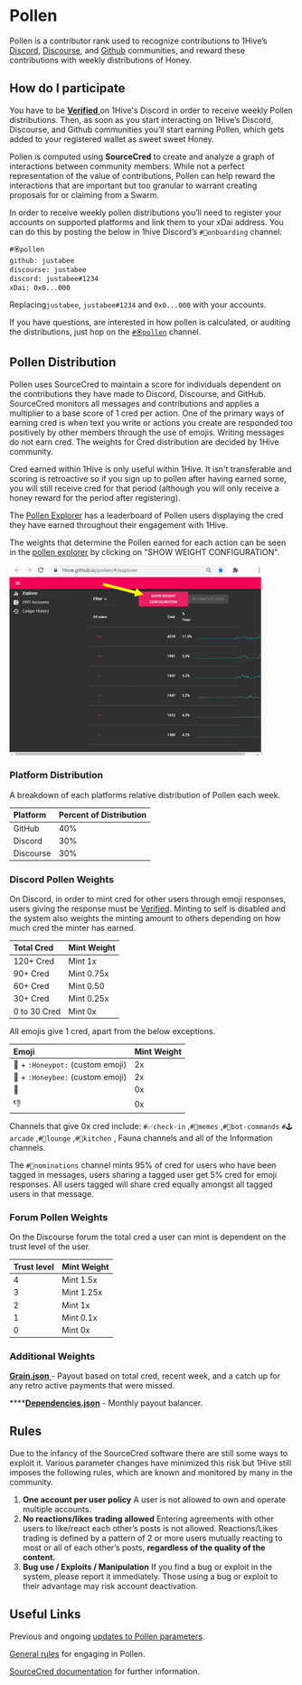 # Pollen

Pollen is a contributor rank used to recognize contributions to 1Hive’s [Discord](https://discord.com/invite/P4rRDUKTAU), [Discourse](https://forum.1hive.org/), and [Github](https://github.com/1Hive) communities, and reward these contributions with weekly distributions of Honey.

## How do I participate

You have to be [**Verified** ](../introduce-yourself/discord.md#tips)on 1Hive's Discord in order to receive weekly Pollen distributions. Then, as soon as you start interacting on 1Hive’s Discord, Discourse, and Github communities you’ll start earning Pollen, which gets added to your registered wallet as sweet sweet Honey.

Pollen is computed using **SourceCred** to create and analyze a graph of interactions between community members. While not a perfect representation of the value of contributions, Pollen can help reward the interactions that are important but too granular to warrant creating proposals for or claiming from a Swarm.

In order to receive weekly pollen distributions you’ll need to register your accounts on supported platforms and link them to your xDai address. You can do this by posting the below in 1hive Discord’s `#🐛onboarding` channel:

```text
#🏵pollen
github: justabee
discourse: justabee
discord: justabee#1234
xDai: 0x0...000
```

Replacing`justabee`, `justabee#1234` and `0x0...000` with your accounts.

If you have questions, are interested in how pollen is calculated, or auditing the distributions, just hop on the [`#🏵pollen`](https://discord.gg/y8fPNcNdAa) channel.

## Pollen Distribution

Pollen uses SourceCred to maintain a score for individuals dependent on the contributions they have made to Discord, Discourse, and GitHub. SourceCred monitors all messages and contributions and applies a multiplier to a base score of 1 cred per action. One of the primary ways of earning cred is when text you write or actions you create are responded too positively by other members through the use of emojis. Writing messages do not earn cred. The weights for Cred distribution are decided by 1Hive community.

Cred earned within 1Hive is only useful within 1Hive. It isn't transferable and scoring is retroactive so if you sign up to pollen after having earned some, you will still receive cred for that period \(although you will only receive a honey reward for the period after registering\).

The [Pollen Explorer](https://1hive.github.io/pollen/#/explorer) has a leaderboard of Pollen users displaying the cred they have earned throughout their engagement with 1Hive.

The weights that determine the Pollen earned for each action can be seen in the [pollen explorer](https://1hive.github.io/pollen/#/explorer%20) by clicking on "SHOW WEIGHT CONFIGURATION".

![](../../.gitbook/assets/image%20%288%29.png)

### Platform Distribution

A breakdown of each platforms relative distribution of Pollen each week.

| Platform | Percent of Distribution |
| :--- | :--- |
| GitHub | 40% |
| Discord | 30% |
| Discourse | 30% |

### Discord Pollen Weights

On Discord, in order to mint cred for other users through emoji responses, users giving the response must be [Verified](../introduce-yourself/discord.md#tips). Minting to self is disabled and the system also weights the minting amount to others depending on how much cred the minter has earned.

| Total Cred | Mint Weight |
| :--- | :--- |
| 120+ Cred  | Mint 1x |
| 90+ Cred | Mint 0.75x |
| 60+ Cred | Mint 0.50 |
| 30+ Cred  | Mint 0.25x |
| 0 to 30 Cred  | Mint 0x |

All emojis give 1 cred, apart from the below exceptions.

| Emoji | Mint Weight |
| :--- | :--- |
|  🍯 + `:Honeypot:` \(custom emoji\) | 2x |
| 🐝 + `:Honeybee:` \(custom emoji\) | 2x |
| 💩 | 0x |
| 👎 | 0x |

Channels that give 0x cred include: `#✅check-in` ,`#🐸memes` ,`#🤖bot-commands` `#🕹arcade` ,`#🦩lounge` ,`#🍱kitchen` , Fauna channels and all of the Information channels.

The `#🍄nominations` channel mints 95% of cred for users who have been tagged in messages, users sharing a tagged user get 5% cred for emoji responses. All users tagged will share cred equally amongst all tagged users in that message.

### Forum Pollen Weights

On the Discourse forum the total cred a user can mint is dependent on the trust level of the user.

| Trust level | Mint Weight |
| :--- | :--- |
| 4 | Mint 1.5x |
| 3 | Mint 1.25x |
| 2 | Mint 1x |
| 1 | Mint 0.1x |
| 0 | Mint 0x |

### Additional Weights

[**Grain.json** ](https://github.com/1Hive/pollen/blob/master/config/grain.json)- Payout based on total cred, recent week, and a catch up for any retro active payments that were missed.

\*\*\*\*[**Dependencies.json**](https://github.com/1Hive/pollen/blob/master/config/dependencies.json) - Monthly payout balancer.

## Rules

Due to the infancy of the SourceCred software there are still some ways to exploit it. Various parameter changes have minimized this risk but 1Hive still imposes the following rules, which are known and monitored by many in the community.

1. **One account per user policy** A user is not allowed to own and operate multiple accounts.
2. **No reactions/likes trading allowed** Entering agreements with other users to like/react each other’s posts is not allowed. Reactions/Likes trading is defined by a pattern of 2 or more users mutually reacting to most or all of each other’s posts, **regardless of the quality of the content.**
3. **Bug use / Exploits / Manipulation** If you find a bug or exploit in the system, please report it immediately. Those using a bug or exploit to their advantage may risk account deactivation.

## Useful Links

Previous and ongoing [updates to Pollen parameters](https://forum.1hive.org/t/updates-to-sourcecred/726).

[General rules](https://forum.1hive.org/t/pollen-rules-and-a-reporting-system/1155) for engaging in Pollen.

[SourceCred documentation](https://sourcecred.io/docs/) for further information.


